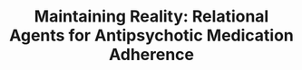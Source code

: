 ---
name: "Maintaining Reality Relational Agents For Antipsychotic"
title: "Maintaining Reality: Relational Agents for Antipsychotic Medication Adherence"
project: "Drugs don't work in patients who don't take them C. Everett Koop, MD"
event: "Interacting with Computers special issue on Mental Health 22(4) 276-288"
authors:
year: 2010
resources:
- name: "IwC2010 antipsychotic"
  src: "IwC2010.antipsychotic.pdf"
external_url: null
draft: false 
headless: true
---